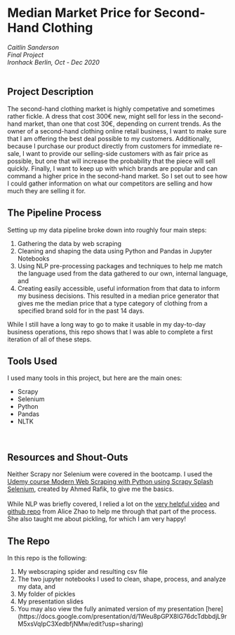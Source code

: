 # Median Market Price for Second-Hand Clothing

<i>Caitlin Sanderson<br>
  Final Project<br>
  Ironhack Berlin, Oct - Dec 2020</i><br><br>
  ## Project Description<br>
The second-hand clothing market is highly competative and sometimes rather fickle.  A dress that cost 300€ new, might sell for less in the second-hand market, than one that cost 30€, depending on current trends.  As the owner of a second-hand clothing online retail business, I want to make sure that I am offering the best deal possible to my customers.  Additionally, because I purchase our product directly from customers for immediate re-sale, I want to provide our selling-side customers with as fair price as possible, but one that will increase the probability that the piece will sell quickly.  Finally, I want to keep up with which brands are popular and can command a higher price in the second-hand market.  So I set out to see how I could gather information on what our competitors are selling and how much they are selling it for.<br>

  ## The Pipeline Process
  Setting up my data pipeline broke down into roughly four main steps:
<ol><li>Gathering the data by web scraping</li>
  <li>Cleaning and shaping the data using Python and Pandas in Jupyter Notebooks</li>
  <li>Using NLP pre-processing packages and techniques to help me match the language used from the data gathered to our own, internal language, and</li>
  <li>Creating easily accessible, useful information from that data to inform my business decisions.  This resulted in a median price generator that gives me the median price that a type category of clothing from a specified brand sold for in the past 14 days.</li></ol>While I still have a long way to go to make it usable in my day-to-day business operations, this repo shows that I was able to complete a first iteration of all of these steps.<br>
   
  ## Tools Used
  I used many tools in this project, but here are the main ones:<br>
  <ul><li>Scrapy</li><li>Selenium</li><li>Python</li><li>Pandas</li><li>NLTK</li></ul><br>
  
  ## Resources and Shout-Outs
  Neither Scrapy nor Selenium were covered in the bootcamp.  I used the [Udemy course Modern Web Scraping with Python using Scrapy Splash Selenium](https://www.udemy.com/course/web-scraping-in-python-using-scrapy-and-splash/), created by Ahmed Rafik, to give me the basics.<br><br>
  While NLP was briefly covered, I relied a lot on the [very helpful video](https://www.youtube.com/watch?v=xvqsFTUsOmc&feature=youtu.be&ab_channel=PyOhio) and [github repo](https://github.com/adashofdata/nlp-in-python-tutorial) from Alice Zhao to help me through that part of the process. She also taught me about pickling, for which I am very happy! <br>
  
  ## The Repo
  In this repo is the following:
  <ol><li>My webscraping spider and resulting csv file</li>
  <li>The two jupyter notebooks I used to clean, shape, process, and analyze my data, and </li>
  <li>My folder of pickles</li>
  <li>My presentation slides</li>
<li>You may also view the fully animated version of my presentation [here](https://docs.google.com/presentation/d/1Weu8pGPX8lG76dcTdbbdjL9rM5xsVqIpC3XedbfjNMw/edit?usp=sharing)</li></ol>
